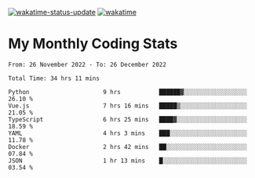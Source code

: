 [![wakatime-status-update](https://github.com/noopurphalak/noopurphalak/workflows/wakatime-status-update/badge.svg)](https://github.com/noopurphalak/noopurphalak/actions/workflows/main.yml)
[![wakatime](https://wakatime.com/badge/user/80ace140-ef40-4fdd-b8ed-f3be3d2e1aea.svg)](https://wakatime.com/@80ace140-ef40-4fdd-b8ed-f3be3d2e1aea)

# My Monthly Coding Stats

<!--START_SECTION:waka-->

```text
From: 26 November 2022 - To: 26 December 2022

Total Time: 34 hrs 11 mins

Python                     9 hrs           ██████▓░░░░░░░░░░░░░░░░░░   26.10 %
Vue.js                     7 hrs 16 mins   █████▒░░░░░░░░░░░░░░░░░░░   21.05 %
TypeScript                 6 hrs 25 mins   ████▓░░░░░░░░░░░░░░░░░░░░   18.59 %
YAML                       4 hrs 3 mins    ███░░░░░░░░░░░░░░░░░░░░░░   11.78 %
Docker                     2 hrs 42 mins   ██░░░░░░░░░░░░░░░░░░░░░░░   07.84 %
JSON                       1 hr 13 mins    █░░░░░░░░░░░░░░░░░░░░░░░░   03.54 %
```

<!--END_SECTION:waka-->
